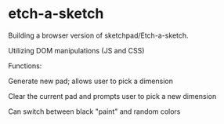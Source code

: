 # etch-a-sketch
Building a browser version of sketchpad/Etch-a-sketch.

Utilizing DOM manipulations (JS and CSS)

Functions:

Generate new pad; allows user to pick a dimension

Clear the current pad and prompts user to pick a new dimension

Can switch between black "paint" and random colors